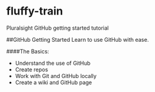 # fluffy-train
Pluralsight GitHub getting started tutorial

##GitHub Getting Started
Learn to use GitHub with ease. 

####The Basics:
- Understand the use of GitHub
- Create repos
- Work with Git and GitHub locally
- Create a wiki and GitHub page
